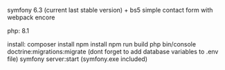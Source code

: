symfony 6.3 (current last stable version) + bs5 simple contact form with webpack encore

php: 8.1

install:
composer install
npm install
npm run build
php bin/console doctrine:migrations:migrate (dont forget to add database variables to .env file)
symfony server:start (symfony.exe included)